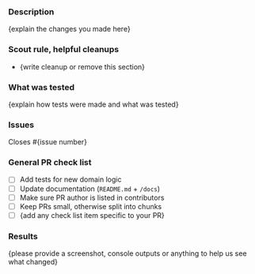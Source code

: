 ### Description

{explain the changes you made here}

### Scout rule, helpful cleanups

- {write cleanup or remove this section}

### What was tested

{explain how tests were made and what was tested}

### Issues

Closes #{issue number}

### General PR check list

- [ ] Add tests for new domain logic
- [ ] Update documentation (`README.md` + `/docs`)
- [ ] Make sure PR author is listed in contributors
- [ ] Keep PRs small, otherwise split into chunks
- [ ] {add any check list item specific to your PR}

### Results

{please provide a screenshot, console outputs or anything to help us see what changed}
